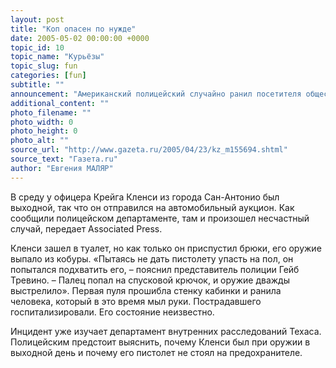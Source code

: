 ```yaml
---
layout: post
title: "Коп опасен по нужде"
date: 2005-05-02 00:00:00 +0000
topic_id: 10
topic_name: "Курьёзы"
topic_slug: fun
categories: [fun]
subtitle: ""
announcement: "Американский полицейский случайно ранил посетителя общественного туалета. По данным полиции, пистолет выстрелил из-за того, что офицер неудачно снял штаны."
additional_content: ""
photo_filename: ""
photo_width: 0
photo_height: 0
photo_alt: ""
source_url: "http://www.gazeta.ru/2005/04/23/kz_m155694.shtml"
source_text: "Газета.ru"
author: "Евгения МАЛЯР"
---
```

В среду у офицера Крейга Кленси из города Сан-Антонио был выходной, так что он отправился на автомобильный аукцион. Как сообщили полицейском департаменте, там и произошел несчастный случай, передает Associated Press.

Кленси зашел в туалет, но как только он приспустил брюки, его оружие выпало из кобуры. «Пытаясь не дать пистолету упасть на пол, он попытался подхватить его, – пояснил представитель полиции Гейб Тревино. – Палец попал на спусковой крючок, и оружие дважды выстрелило». Первая пуля прошибла стенку кабинки и ранила человека, который в это время мыл руки. Пострадавшего госпитализировали. Его состояние неизвестно.

Инцидент уже изучает департамент внутренних расследований Техаса. Полицейским предстоит выяснить, почему Кленси был при оружии в выходной день и почему его пистолет не стоял на предохранителе.
